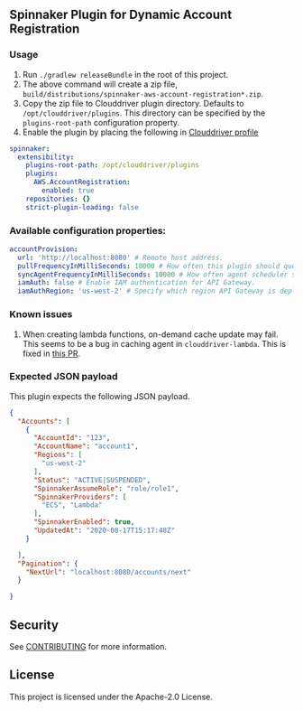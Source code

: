 ## Spinnaker Plugin for Dynamic Account Registration

### Usage
1. Run `./gradlew releaseBundle` in the root of this project. 
2. The above command will create a zip file, `build/distributions/spinnaker-aws-account-registration*.zip`.
3. Copy the zip file to Clouddriver plugin directory. Defaults to `/opt/clouddriver/plugins`. This directory can be 
specified by the `plugins-root-path` configuration property.
4. Enable the plugin by placing the following in [Clouddriver profile](https://spinnaker.io/reference/halyard/custom/#custom-profiles)


```yaml
spinnaker:
  extensibility:
    plugins-root-path: /opt/clouddriver/plugins
    plugins:
      AWS.AccountRegistration:
        enabled: true
    repositories: {}
    strict-plugin-loading: false
```

### Available configuration properties:
```yaml
accountProvision:
  url: 'http://localhost:8080' # Remote host address. 
  pullFrequencyInMilliSeconds: 10000 # How often this plugin should query the remote host.
  syncAgentFrequencyInMilliSeconds: 10000 # How often agent scheduler should run.
  iamAuth: false # Enable IAM authentication for API Gateway.
  iamAuthRegion: 'us-west-2' # Specify which region API Gateway is deployed. Required if `iamAuth` is enabled.
```

### Known issues
1. When creating lambda functions, on-demand cache update may fail. This seems to be a bug in caching agent in `clouddriver-lambda`.
This is fixed in [this PR](https://github.com/spinnaker/clouddriver/pull/4802). 

### Expected JSON payload
This plugin expects the following JSON payload.
```json
{
  "Accounts": [
    {
      "AccountId": "123",
      "AccountName": "account1",
      "Regions": [
        "us-west-2"
      ],
      "Status": "ACTIVE|SUSPENDED",
      "SpinnakerAssumeRole": "role/role1",
      "SpinnakerProviders": [
        "ECS", "Lambda"
      ],
      "SpinnakerEnabled": true,
      "UpdatedAt": "2020-08-17T15:17:48Z"
    }

  ],
  "Pagination": {
    "NextUrl": "localhost:8080/accounts/next"
  }

}
```

## Security

See [CONTRIBUTING](CONTRIBUTING.md#security-issue-notifications) for more information.

## License

This project is licensed under the Apache-2.0 License.

